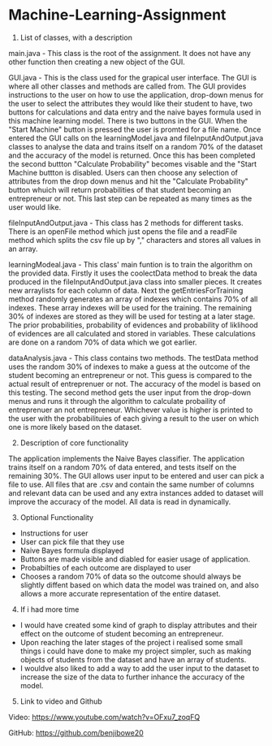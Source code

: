 # Machine-Learning-Assignment

1. List of classes, with a description

main.java - This class is the root of the assignment. It does not have any other function then creating a new object of the GUI.

GUI.java - This is the class used for the grapical user interface. The GUI is where all other classes and methods are called from.
	     The GUI provides instructions to the user on how to use the application, drop-down menus for the user to select the
	     attributes they would like their student to have, two buttons for calculations and data entry and the naive bayes formula
	     used in this machine learning model. There is two buttons in the GUI. When the "Start Machine" button is pressed the user
	     is promted for a file name. Once entered the GUI calls on the learningModel.java and fileInputAndOutput.java classes 
	     to analyse the data and trains itself on a random 70% of the dataset and the accuracy of the model is returned. Once this
	     has been completed the second buttton "Calculate Probability" becomes visable and the "Start Machine buttton is disabled.
	     Users can then choose any selection of attributes from the drop down menus and hit the "Calculate Probability" button 
	     whuich will return probabilities of that student becoming an entrepreneur or not. This last step can be repeated as 
	     many times as the user would like.

fileInputAndOutput.java - This class has 2 methods for different tasks. There is an openFile method which just opens the file
	    			  and a readFile method which splits the csv file up by "," characters and stores all values in an array.

learningModeal.java - This class' main funtion is to train the algorithm on the provided data. Firstly it uses the coolectData
			    method to break the data produced in the fileInputAndOutput.java class into smaller pieces. It creates
			    new arraylists for each column of data. Next the getEntriesForTraining method randomly generates an
			    array of indexes which contains 70% of all indexes. These array indexes will be used for the training.
  			    The remaining 30% of indexes are stored as they will be used for testing at a later stage. The prior
			    probabilities, probability of evidences and probability of liklihood of evidences are all calculated 
			    and stored in variables. These calculations are done on a random 70% of data which we got earlier.

dataAnalysis.java - This class contains two methods. The testData method uses the random 30% of indexes to make a guess at the 
			  outcome of the student becoming an entrepreneur or not. This guess is compared to the actual result of 
			  entreprenuer or not. The accuracy of the model is based on this testing. The second method gets the user
			  input from the drop-down menus and runs it through the algorithm to calculate probaility of entreprenuer an not
			  entrepreneur. Whichever value is higher is printed to the user with the probabilituies of each giving a result to
			  the user on which one is more likely based on the dataset.

2. Description of core functionality

The application implements the Naive Bayes classifier. The application trains itself on a random 70% of data entered, and tests itself 
on the remaining 30%. The GUI allows user input to be entered and user can pick a file to use. All files that are .csv and
contain the same number of columns and relevant data can be used and any extra instances added to dataset will improve the accuracy of the model.
All data is read in dynamically.

3. Optional Functionality

- Instructions for user
- User can pick file that they use
- Naive Bayes formula displayed
- Buttons are made visible and diabled for easier usage of application.
- Probabilties of each outcome are displayed to user
- Chooses a random 70% of data so the outcome should always be slightly diffent based on which data the model was trained on,
  and also allows a more accurate representation of the entire dataset.

4. If i had more time

- I would have created some kind of graph to display attributes and their effect on the outcome of student becoming an entrepreneur.
- Upon reaching the later stages of the project i realised some small things i could have done to make my project simpler, such as
  making objects of students from the dataset and have an array of students.
- I wouldve also liked to add a way to add the user input to the dataset to increase the size of the data to further inhance the 
  accuracy of the model.

5. Link to video and Github

Video: https://www.youtube.com/watch?v=OFxu7_zoqFQ

GitHub: https://github.com/benjibowe20

